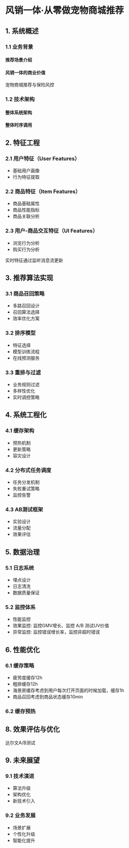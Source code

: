 # 风销一体·从零做宠物商城推荐

## 1. 系统概述
### 1.1 业务背景
#### 推荐场景介绍
#### 风销一体的商业价值
宠物商城推荐与保险风控

### 1.2 技术架构
#### 整体系统架构
#### 整体时序调用

## 2. 特征工程
### 2.1 用户特征（User Features）
- 基础用户画像
- 行为特征提取

### 2.2 商品特征（Item Features）
- 商品基础属性
- 商品性能指标
- 商品关联分析

### 2.3 用户-商品交互特征（UI Features）
- 浏览行为分析
- 购买行为分析

实时特征通过监听消息流更新
## 3. 推荐算法实现
### 3.1 商品召回策略
- 多路召回设计
- 召回算法选择
- 效率优化方案

### 3.2 排序模型
- 特征选择
- 模型训练流程
- 在线预测服务

### 3.3 重排与过滤
- 业务规则过滤
- 多样性优化
- 实时调控策略

## 4. 系统工程化
### 4.1 缓存架构
- 预热机制
- 更新策略
- 容灾设计

### 4.2 分布式任务调度
- 任务分发机制
- 失败重试策略
- 监控告警

### 4.3 AB测试框架
- 实验设计
- 流量分配
- 效果评估

## 5. 数据治理
### 5.1 日志系统
- 埋点设计
- 日志清洗
- 数据质量保证

### 5.2 监控体系
- 性能监控
- 效果监控: 监控GMV增长、监控 A/B 测试UV价值
- 异常监控: 监控错误增长率，监控非超时错误

## 6. 性能优化
### 6.1 缓存策略
- 疲劳度缓存12h
- 粗排缓存12h
- 海景房缓存考虑到用户每次打开页面的时候加载，缓存1h
- 商品召回考虑到商品状态缓存10min
### 6.2 缓存预热

## 8. 效果评估与优化
达尔文A/B测试

## 9. 未来展望
### 9.1 技术演进
- 算法升级
- 架构优化
- 新技术引入

### 9.2 业务发展
- 场景扩展
- 个性化升级
- 智能化提升


